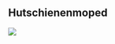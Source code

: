 ## Hutschienenmoped

![](https://github.com/Meisterschulen-am-Ostbahnhof-Munchen/Install-ISOBUS-Environment-docs/raw/main/images/U%CC%88bersicht2.jpeg)
